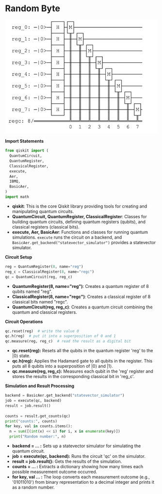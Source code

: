 # Random Byte

![random_byte](random_byte.png)

**Import Statements**

```python
from qiskit import (
  QuantumCircuit,
  QuantumRegister,
  ClassicalRegister,
  execute,
  Aer,
  IBMQ,
  BasicAer,
)
import math
```

* **qiskit**: This is the core Qiskit library providing tools for creating and manipulating quantum circuits.
* **QuantumCircuit, QuantumRegister, ClassicalRegister**: Classes for building quantum circuits, defining quantum registers (qubits), and classical registers (classical bits).
* **execute, Aer, BasicAer**: Functions and classes for running quantum simulations. `execute` runs the circuit on a backend, and `BasicAer.get_backend("statevector_simulator")` provides a statevector simulator.

**Circuit Setup**

```python
reg = QuantumRegister(8, name="reg")
reg_c = ClassicalRegister(8, name="regc")
qc = QuantumCircuit(reg, reg_c)
```

* **QuantumRegister(8, name="reg")**: Creates a quantum register of 8 qubits named "reg".
* **ClassicalRegister(8, name="regc")**: Creates a classical register of 8 classical bits named "regc".
* **QuantumCircuit(reg, reg_c)**:  Creates a quantum circuit combining the quantum and classical registers.

**Circuit Operations**

```python
qc.reset(reg)  # write the value 0
qc.h(reg)  # put it into a superposition of 0 and 1
qc.measure(reg, reg_c)  # read the result as a digital bit
```

* **qc.reset(reg):** Resets all the qubits in the quantum register 'reg' to the |0⟩ state.
* **qc.h(reg):** Applies the Hadamard gate to all qubits in the register. This puts all 8 qubits into a superposition of |0⟩ and |1⟩.
* **qc.measure(reg, reg_c):** Measures each qubit in the 'reg' register and stores the results in the corresponding classical bit in 'reg_c'.

**Simulation and Result Processing**

```python
backend = BasicAer.get_backend("statevector_simulator") 
job = execute(qc, backend) 
result = job.result() 

counts = result.get_counts(qc) 
print("counts:", counts) 
for key, val in counts.items():
  n = sum([(int(x) << i) for i, x in enumerate(key)]) 
  print("Random number:", n) 
```

* **backend = ... :** Sets up a statevector simulator for simulating the quantum circuit. 
* **job = execute(qc, backend):** Runs the circuit 'qc' on the simulator.
* **result = job.result():** Gets the results of the simulation.
* **counts = ... :** Extracts a dictionary showing how many times each possible measurement outcome occurred.
* **for key, val ... :** The loop converts each measurement outcome (e.g., '01011010') from binary representation to a decimal integer and prints it as a random number.
